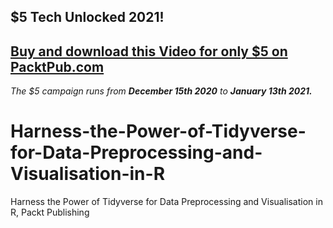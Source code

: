 ## $5 Tech Unlocked 2021!
[Buy and download this Video for only $5 on PacktPub.com](https://www.packtpub.com/product/harness-the-power-of-tidyverse-for-data-preprocessing-and-visualisation-in-r-video/9781800204164)
-----
*The $5 campaign         runs from __December 15th 2020__ to __January 13th 2021.__*

# Harness-the-Power-of-Tidyverse-for-Data-Preprocessing-and-Visualisation-in-R
Harness the Power of Tidyverse for Data Preprocessing and Visualisation in R, Packt Publishing
